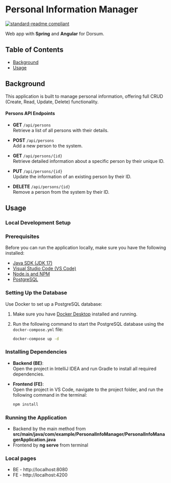 # Personal Information Manager

[![standard-readme compliant](https://img.shields.io/badge/readme%20style-standard-brightgreen.svg?style=flat-square)](https://github.com/RichardLitt/standard-readme)

Web app with **Spring** and **Angular** for Dorsum.

## Table of Contents
- [Background](#background)
- [Usage](#usage)

## Background

This application is built to manage personal information, offering full CRUD (Create, Read, Update, Delete) functionality.

#### Persons API Endpoints

- **GET** `/api/persons`  
  Retrieve a list of all persons with their details.

- **POST** `/api/persons`  
  Add a new person to the system.

- **GET** `/api/persons/{id}`  
  Retrieve detailed information about a specific person by their unique ID.

- **PUT** `/api/persons/{id}`  
  Update the information of an existing person by their ID.

- **DELETE** `/api/persons/{id}`  
  Remove a person from the system by their ID.

## Usage

### Local Development Setup

### Prerequisites

Before you can run the application locally, make sure you have the following installed:

- [Java SDK (JDK 17)](https://www.oracle.com/java/technologies/javase/jdk17-archive-downloads.html)
- [Visual Studio Code (VS Code)](https://code.visualstudio.com/)
- [Node.js and NPM](https://docs.npmjs.com/downloading-and-installing-node-js-and-npm)
- [PostgreSQL](https://www.postgresql.org/download/)

### Setting Up the Database

Use Docker to set up a PostgreSQL database:

1. Make sure you have [Docker Desktop](https://www.docker.com/products/docker-desktop) installed and running.
2. Run the following command to start the PostgreSQL database using the `docker-compose.yml` file:

   ```bash
   docker-compose up -d

### Installing Dependencies

- **Backend (BE)**:  
  Open the project in IntelliJ IDEA and run Gradle to install all required dependencies.

- **Frontend (FE)**:  
  Open the project in VS Code, navigate to the project folder, and run the following command in the terminal:

  ```bash
  npm install

### Running the Application

- Backend by the main method from **src/main/java/com/example/PersonalInfoManager/PersonalInfoManagerApplication.java**
- Frontend by **ng serve** from terminal

### Local pages

- BE - http://localhost:8080
- FE - http://localhost:4200



